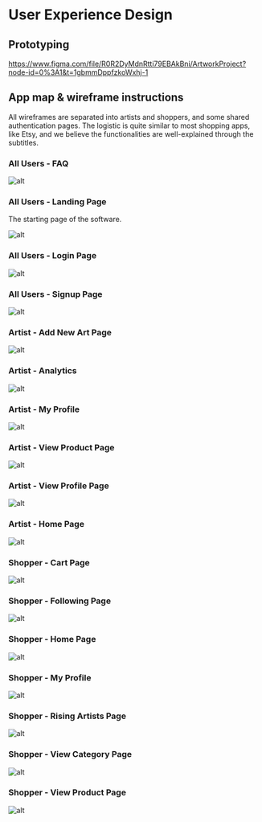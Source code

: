 # User Experience Design

## Prototyping

https://www.figma.com/file/R0R2DyMdnRtti79EBAkBni/ArtworkProject?node-id=0%3A1&t=1gbmmDppfzkoWxhj-1

## App map & wireframe instructions

All wireframes are separated into artists and shoppers, and some shared authentication pages. The logistic is quite similar to most shopping apps, like Etsy, and we believe the functionalities are well-explained through the subtitles. 

### All Users - FAQ

![alt](https://github.com/agiledev-students-spring-2023/final-project-artwork-marketplace/blob/master/ux-design/wireframes/ALL%20USERS%20-%20FAQ%20Page.png)

### All Users - Landing Page
The starting page of the software. 

![alt](https://github.com/agiledev-students-spring-2023/final-project-artwork-marketplace/blob/master/ux-design/wireframes/ALL%20USERS%20-%20Landing%20Page.png)

### All Users - Login Page

![alt](https://github.com/agiledev-students-spring-2023/final-project-artwork-marketplace/blob/master/ux-design/wireframes/ALL%20USERS%20-%20Log%20In%20Page.png)

### All Users - Signup Page

![alt](https://github.com/agiledev-students-spring-2023/final-project-artwork-marketplace/blob/master/ux-design/wireframes/ALL%20USERS%20-%20Sign%20Up%20Page.png)

### Artist - Add New Art Page

![alt](https://github.com/agiledev-students-spring-2023/final-project-artwork-marketplace/blob/master/ux-design/wireframes/ARTIST%20-%20Add%20New%20Art%20Page.png)

### Artist - Analytics

![alt](https://github.com/agiledev-students-spring-2023/final-project-artwork-marketplace/blob/master/ux-design/wireframes/ARTIST%20-%20Analytics%20Page.png)

### Artist - My Profile

![alt](https://github.com/agiledev-students-spring-2023/final-project-artwork-marketplace/blob/master/ux-design/wireframes/ARTIST%20-%20My%20Profile%20Page.png)

### Artist - View Product Page

![alt](https://github.com/agiledev-students-spring-2023/final-project-artwork-marketplace/blob/master/ux-design/wireframes/ARTIST%20-%20View%20Product%20Page.png)

### Artist - View Profile Page

![alt](https://github.com/agiledev-students-spring-2023/final-project-artwork-marketplace/blob/master/ux-design/wireframes/ARTIST%20-%20View%20Profile%20Page.png)

### Artist - Home Page

![alt](https://github.com/agiledev-students-spring-2023/final-project-artwork-marketplace/blob/master/ux-design/wireframes/Artist%20-%20Home%20Page.png)

### Shopper - Cart Page

![alt](https://github.com/agiledev-students-spring-2023/final-project-artwork-marketplace/blob/master/ux-design/wireframes/SHOPPER%20-%20Cart%20Page.png)

### Shopper - Following Page

![alt](https://github.com/agiledev-students-spring-2023/final-project-artwork-marketplace/blob/master/ux-design/wireframes/SHOPPER%20-%20Following%20Page.png)

### Shopper - Home Page

![alt](https://github.com/agiledev-students-spring-2023/final-project-artwork-marketplace/blob/master/ux-design/wireframes/SHOPPER%20-%20Home%20Page.png)

### Shopper - My Profile

![alt](https://github.com/agiledev-students-spring-2023/final-project-artwork-marketplace/blob/master/ux-design/wireframes/SHOPPER%20-%20My%20Profile%20Page.png)

### Shopper - Rising Artists Page

![alt](https://github.com/agiledev-students-spring-2023/final-project-artwork-marketplace/blob/master/ux-design/wireframes/SHOPPER%20-%20Rising%20Artists%20Page.png)

### Shopper - View Category Page

![alt](https://github.com/agiledev-students-spring-2023/final-project-artwork-marketplace/blob/master/ux-design/wireframes/SHOPPER%20-%20View%20Category%20Page.png)

### Shopper - View Product Page

![alt](https://github.com/agiledev-students-spring-2023/final-project-artwork-marketplace/blob/master/ux-design/wireframes/SHOPPER%20-%20View%20Product%20Page.png)

